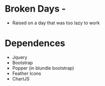 # Broken Days -
* Raised on a day that was too lazy to work

# Dependences
* Jquery
* Bootstrap
* Popper (in blundle bootstrap)
* Feather Icons
* ChartJS